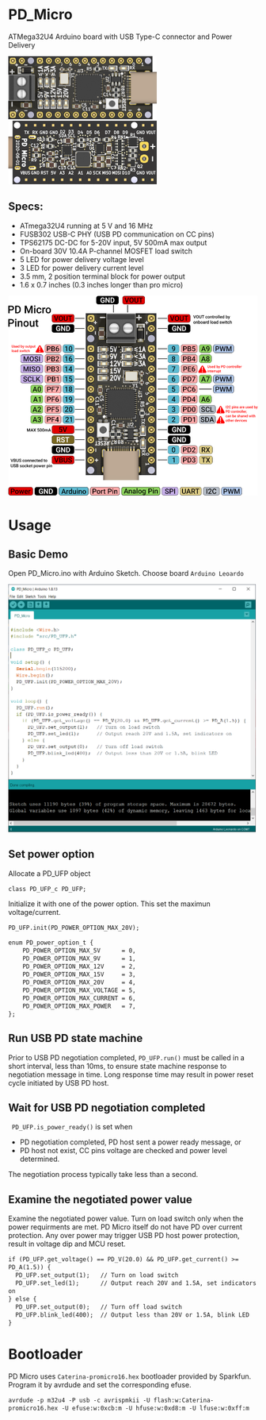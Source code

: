 # PD_Micro
ATMega32U4 Arduino board with USB Type-C connector and Power Delivery

<img src="images/pd-micro-render-front-small.png" alt="Front Render" width="300">

<img src="images/pd-micro-render-back-small.png" alt="Back Render" width="300">

## Specs:
- ATmega32U4 running at 5 V and 16 MHz
- FUSB302 USB-C PHY (USB PD communication on CC pins)
- TPS62175 DC-DC for 5-20V input, 5V 500mA max output
- On-board 30V 10.4A P-channel MOSFET load switch
- 5 LED for power delivery voltage level
- 3 LED for power delivery current level
- 3.5 mm, 2 position terminal block for power output
- 1.6 x 0.7 inches (0.3 inches longer than pro micro)

<img src="images/pd-micro-pinout-small.png" alt="Pin out" width="600">


# Usage

## Basic Demo

Open PD_Micro.ino with Arduino Sketch. Choose board `Arduino Leoardo`

<img src="images/pd-micro-arduino-sketch.png" alt="arduino-sketch" width="500">


## Set power option
Allocate a PD_UFP object
```
class PD_UFP_c PD_UFP;
```

Initialize it with one of the power option. This set the maximun voltage/current. 
```
PD_UFP.init(PD_POWER_OPTION_MAX_20V);
```

```
enum PD_power_option_t {
    PD_POWER_OPTION_MAX_5V      = 0,
    PD_POWER_OPTION_MAX_9V      = 1,
    PD_POWER_OPTION_MAX_12V     = 2,
    PD_POWER_OPTION_MAX_15V     = 3,
    PD_POWER_OPTION_MAX_20V     = 4,
    PD_POWER_OPTION_MAX_VOLTAGE = 5,
    PD_POWER_OPTION_MAX_CURRENT = 6,
    PD_POWER_OPTION_MAX_POWER   = 7,
};
```

## Run USB PD state machine
Prior to USB PD negotiation completed, `PD_UFP.run()` must be called in a short interval, less than 10ms, to ensure state machine response to negotiation message in time. Long response time may result in power reset cycle initiated by USB PD host.

## Wait for USB PD negotiation completed
` PD_UFP.is_power_ready()` is set when
- PD negotiation completed, PD host sent a power ready message, or
- PD host not exist, CC pins voltage are checked and power level determined.

The negotiation process typically take less than a second.

## Examine the negotiated power value
Examine the negotiated power value. Turn on load switch only when the power requirments are met. PD Micro itself do not have PD over current protection. Any over power may trigger USB PD host power protection, result in voltage dip and MCU reset. 

```
if (PD_UFP.get_voltage() == PD_V(20.0) && PD_UFP.get_current() >= PD_A(1.5)) {
  PD_UFP.set_output(1);   // Turn on load switch 
  PD_UFP.set_led(1);      // Output reach 20V and 1.5A, set indicators on
} else {
  PD_UFP.set_output(0);   // Turn off load switch
  PD_UFP.blink_led(400);  // Output less than 20V or 1.5A, blink LED
}
```

# Bootloader
PD Micro uses `Caterina-promicro16.hex` bootloader provided by Sparkfun. Program it by avrdude and set the corresponding efuse.
```
avrdude -p m32u4 -P usb -c avrispmkii -U flash:w:Caterina-promicro16.hex -U efuse:w:0xcb:m -U hfuse:w:0xd8:m -U lfuse:w:0xff:m
```
